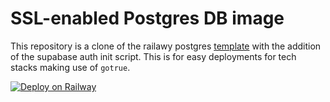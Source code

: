 # SSL-enabled Postgres DB image

This repository is a clone of the railawy postgres [template](https://github.com/railwayapp-templates/postgres-ssl)
with the addition of the supabase auth init script. This is for easy deployments for tech stacks making use of `gotrue`.


[![Deploy on Railway](https://railway.app/button.svg)](https://railway.app/template/be8M5C?referralCode=IGDURB)
